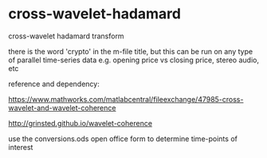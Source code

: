 # cross-wavelet-hadamard
cross-wavelet hadamard transform

there is the word 'crypto' in the m-file title, but this can be run on any type of parallel time-series data e.g. opening price vs closing price, stereo audio, etc

reference and dependency:

https://www.mathworks.com/matlabcentral/fileexchange/47985-cross-wavelet-and-wavelet-coherence

http://grinsted.github.io/wavelet-coherence

use the conversions.ods open office form to determine time-points of interest
